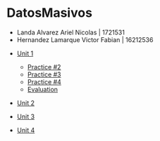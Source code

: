 # DatosMasivos
* Landa Alvarez Ariel Nicolas | 1721531
* Hernandez Lamarque Victor Fabian | 16212536

- [Unit 1](https://github.com/nicolas2589/DatosMasivos/tree/Unidad_1/Unit_1)
  - [Practice #2](https://github.com/nicolas2589/DatosMasivos/tree/Unidad_1/Unit_1/Practices/Practice_2)
  - [Practice #3](https://github.com/nicolas2589/DatosMasivos/tree/Unidad_1/Unit_1/Practices/Practice_3)
  - [Practice #4](https://github.com/nicolas2589/DatosMasivos/tree/Unidad_1/Unit_1/Practices/Practice_4)
  - [Evaluation](https://github.com/nicolas2589/DatosMasivos/tree/Unidad_1/Unit_1/Evaluation)

- [Unit 2](https://github.com/nicolas2589/DatosMasivos/tree/Unidad_1/Unit_2)
- [Unit 3](https://github.com/nicolas2589/DatosMasivos/tree/Unidad_1/Unit_3)
- [Unit 4](https://github.com/nicolas2589/DatosMasivos/tree/Unidad_1/Unit_4)
